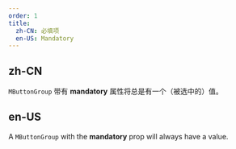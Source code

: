 ```yaml
---
order: 1
title:
  zh-CN: 必填项
  en-US: Mandatory 
---
```


## zh-CN

`MButtonGroup` 带有 **mandatory** 属性将总是有一个（被选中的）值。

## en-US

A `MButtonGroup` with the **mandatory** prop will always have a value.
